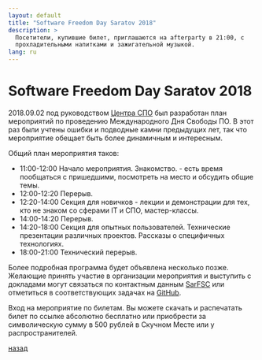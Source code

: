 ```yaml
---
layout: default
title: "Software Freedom Day Saratov 2018"
description: >
  Посетители, купившие билет, приглашаются на afterparty в 21:00, с
  прохладительными напитками и зажигательной музыкой.
lang: ru
---
```


# [](#header-1) Software Freedom Day Saratov 2018

2018.09.02 под руководством [Центра СПО](https://sarfsc.ru) был
разработан план мероприятий по проведению
Международного Дня Свободы ПО. В этот раз были учтены ошибки и
подводные камни предыдущих лет, так что мероприятие обещает быть
более динамичным и интересным.

Общий план мероприятия таков:

* 11:00-12:00 Начало мероприятия. Знакомство. - есть время пообщаться с
  пришедшими, посмотреть на место и обсудить общие темы.
* 12:00-12:20 Перерыв.
* 12:20-14:00 Секция для новичков - лекции и демонстрации для тех, кто
  не знаком со сферами IT и СПО, мастер-классы.
* 14:00-14:20 Перерыв.
* 14:20-18:00 Секция для опытных пользователей. Технические презентации
  различных проектов. Рассказы о специфичных технологиях.
* 18:00-21:00 Технический перерыв.

Более подробная программа будет объявлена несколько позже. Желающие
принять участие в организации мероприятия и выступить с докладами
могут связаться по контактным данным [SarFSC](https://sarfsc.ru/) или
отметиться в соответствующих задачах на
[GitHub](https://github.com/boringplace).

Вход на мероприятие по билетам. Вы можете скачать и распечатать билет
по ссылке абсолютно бесплатно или приобрести за символическую сумму в
500 рублей в Скучном Месте или у распространителей.

[назад](../events/)

